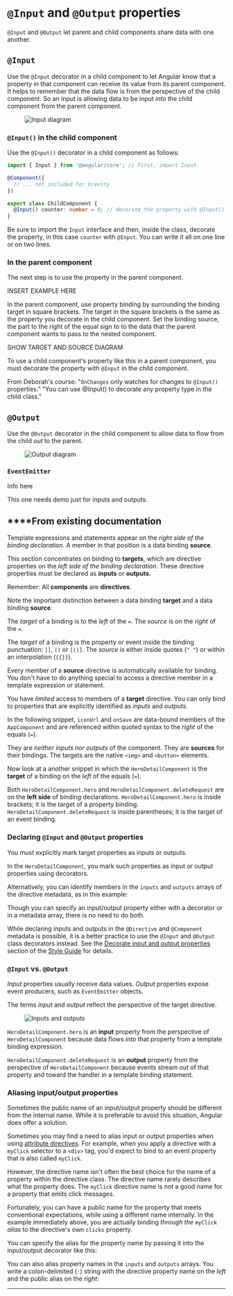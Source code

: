 
# `@Input` and `@Output` properties

`@Input` and `@Output` let parent and child components share data with one 
another. 



## `@Input`

Use the `@Input` decorator in a child component to let Angular know 
that a property in that component can receive its value from its parent component. 
It helps to remember that the data flow is from the perspective of the 
child component. So an input is allowing data to be input _into_ the 
child component from the parent component.


<figure>
  <img src='generated/images/guide/input-output/input.gif' alt="Input diagram">
</figure>

### `@Input()` in the child component

Use the `@Input()` decorator in a child component as follows:

```ts
import { Input } from '@angular/core'; // First, import Input.

@Component({
  // ... not included for brevity
})

export class ChildComponent {
  @Input() counter: number = 0; // decorate the property with @Input()
}

```

Be sure to import the `Input` interface and then, inside the class, decorate 
the property, in this case `counter` with `@Input`. You can write it 
all on one line or on two lines. 
<!-- KW--Is there a preference? -->

### In the parent component
The next step is to use the property in the parent component.

INSERT EXAMPLE HERE

In the parent component, use property binding by surrounding the binding target in square brackets. The target in the square brackets is the same as the property you decorate in the child component.
Set the binding source, the part to the right of the equal sign to to the data that the parent component wants to pass to the nested component. 

SHOW TARGET AND SOURCE DIAGRAM

To use a child component's property like this in a parent component, you must 
decorate the property with `@Input` in the child component.


From Deborah's course:
"`OnChanges` only watches for changes to `@Input()` properties."
"You can use @Input() to decorate any property type in the child class."

## `@Output`

Use the `@Output` decorator in the child component to allow data to flow from 
the child _out_ to the parent.
<figure>
  <img src='generated/images/guide/input-output/output.gif' alt="Output diagram">
</figure>


### `EventEmitter`

Info here 

This one needs demo just for inputs and outputs.










## ****From existing documentation
Template expressions and statements
 appear on the *right side of the binding declaration*.
A member in that position is a data binding **source**.

This section concentrates on binding to **targets**, which are directive
properties on the *left side of the binding declaration*.
These directive properties must be declared as **inputs** or **outputs**.

<div class="alert is-important">

Remember: All **components** are **directives**.

</div>

<div class="l-sub-section">

Note the important distinction between a data binding **target** and a data binding **source**.

The *target* of a binding is to the *left* of the `=`.
The *source* is on the *right* of the `=`.

The *target* of a binding is the property or event inside the binding punctuation: `[]`, `()` or `[()]`.
The *source* is either inside quotes (`" "`) or within an interpolation (`{{}}`).

Every member of a **source** directive is automatically available for binding.
You don't have to do anything special to access a directive member in a template expression or statement.

You have *limited* access to members of a **target** directive.
You can only bind to properties that are explicitly identified as *inputs* and *outputs*.

</div>

In the following snippet, `iconUrl` and `onSave` are data-bound members of the `AppComponent`
and are referenced within quoted syntax to the _right_ of the equals&nbsp;(`=`).

<code-example path="template-syntax/src/app/app.component.html" region="io-1" title="src/app/app.component.html" linenums="false">
</code-example>

They are *neither inputs nor outputs* of the component. They are **sources** for their bindings.
The targets are the native `<img>` and `<button>` elements.

Now look at a another snippet in which the `HeroDetailComponent`
is the **target** of a binding on the _left_ of the equals&nbsp;(`=`).

<!-- KW--This needs an illustration. I get lost in the words and have to read them slowly.
Simple arrows would help. -->
<code-example path="template-syntax/src/app/app.component.html" region="io-2" title="src/app/app.component.html" linenums="false">
</code-example>

Both `HeroDetailComponent.hero` and `HeroDetailComponent.deleteRequest` are on the **left side** of binding declarations.
`HeroDetailComponent.hero` is inside brackets; it is the target of a property binding.
`HeroDetailComponent.deleteRequest` is inside parentheses; it is the target of an event binding.

### Declaring `@Input` and `@Output` properties

You must explicitly mark target properties as inputs or outputs.

In the `HeroDetailComponent`, you mark such properties as input or output properties using decorators.

<code-example path="template-syntax/src/app/hero-detail.component.ts" region="input-output-1" title="src/app/hero-detail.component.ts" linenums="false">
</code-example>

Alternatively, you can identify members in the `inputs` and `outputs` arrays
of the directive metadata, as in this example:

<code-example path="template-syntax/src/app/hero-detail.component.ts" region="input-output-2" title="src/app/hero-detail.component.ts" linenums="false">
</code-example>

Though you can specify an input/output property either with a decorator or in a metadata array, there is no need to do both. 

While declaring inputs and outputs in the `@Directive` and `@Component` 
metadata is possible, it is a better practice to use the `@Input` and `@Output` 
class decorators instead. See the [Decorate input and output properties](guide/styleguide#decorate-input-and-output-properties) section of the 
[Style Guide](guide/styleguide) for details.


### `@Input` vs. `@Output`
<!-- KW--Is there a way to elaborate just a little on the difference? -->
*Input* properties usually receive data values.
*Output* properties expose event producers, such as `EventEmitter` objects.

The terms _input_ and _output_ reflect the perspective of the target directive.

<figure>
  <img src="generated/images/guide/template-syntax/input-output.png" alt="Inputs and outputs">
</figure>

`HeroDetailComponent.hero` is an **input** property from the perspective of `HeroDetailComponent`
because data flows *into* that property from a template binding expression.

`HeroDetailComponent.deleteRequest` is an **output** property from the perspective of `HeroDetailComponent`
because events stream *out* of that property and toward the handler in a template binding statement.

### Aliasing input/output properties

Sometimes the public name of an input/output property should be different from the internal name. While it is preferable to avoid this situation, Angular does 
offer a solution.

Sometimes you may find a need to alias input or output properties when using 
[attribute directives](guide/attribute-directives).
For example, when you apply a directive with a `myClick` selector to a `<div>` tag,
you'd expect to bind to an event property that is also called `myClick`.

<code-example path="template-syntax/src/app/app.component.html" region="myClick" title="src/app/app.component.html" linenums="false">
</code-example>

However, the directive name isn't often the best choice for the 
name of a property within the directive class.
The directive name rarely describes what the property does.
The `myClick` directive name is not a good name for a property that emits click messages.

Fortunately, you can have a public name for the property that meets conventional expectations,
while using a different name internally.
In the example immediately above, you are actually binding *through the* `myClick` *alias* to
the directive's own `clicks` property.

You can specify the alias for the property name by passing it into the input/output decorator like this:
<!-- KW--A diagram might be helpful here. -->
<code-example path="template-syntax/src/app/click.directive.ts" region="output-myClick" title="src/app/click.directive.ts" linenums="false">
</code-example>

You can also alias property names in the `inputs` and `outputs` arrays.
You write a colon-delimited (`:`) string with
the directive property name on the *left* and the public alias on the *right*:

<code-example path="template-syntax/src/app/click.directive.ts" region="output-myClick2" title="src/app/click.directive.ts" linenums="false">
</code-example>

<hr/>
